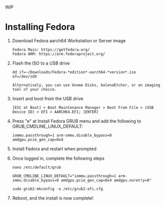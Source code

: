 WIP

# Installing Fedora

   1. Download Fedora aarch64 Workstation or Server image
         ```
         Fedora Main: https://getfedora.org/
         Fedora ARM: https://arm.fedoraproject.org/
         ```
   2. Flash the ISO to a USB drive
         ```
         dd if=~/Downloads/Fedora-*edition*-aarch64-*version*.iso of=/dev/sdX
         ```
         ```
         Alternatively, you can use Gnome Disks, balenaEtcher, or an imaging tool of your choice.
         ```
   3. Insert and boot from the USB drive
         ```
         [ESC at Boot] > Boot Maintenance Manager > Boot From File > (USB Device ID) > EFI > AARCH64.EFI; [ENTER]
         ```
   4. Press "e" at Install Fedora GRUB menu and add the following to GRUB_CMDLINE_LINUX_DEFAULT:
         ```
         iommu.passthrough=1 arm-smmu.disable_bypass=0 amdgpu.pcie_gen_cap=0x4
         ```
   5. Install Fedora and restart when prompted
         
   6. Once logged in, complete the following steps 
         ```
         nano /etc/default/grub
         ```
         ```
         GRUB_CMDLINE_LINUX_DEFAULT="iommu.passthrough=1 arm-smmu.disable_bypass=0 amdgpu.pcie_gen_cap=0x4 amdgpu.noretry=0"
         ```
         ```
         sudo grub2-mkconfig -o /etc/grub2-efi.cfg
         ```
   7. Reboot, and the install is now complete!

